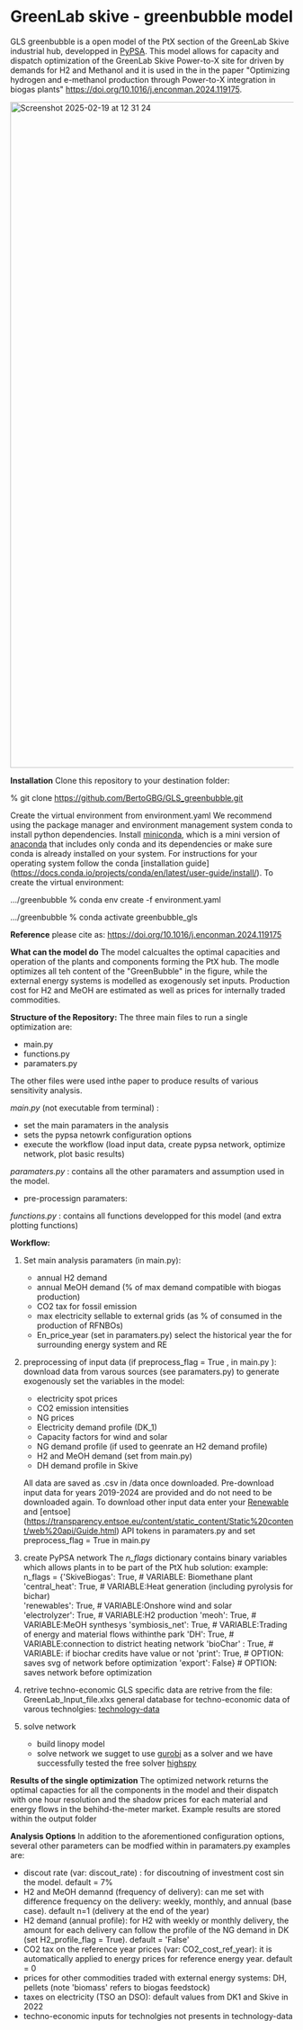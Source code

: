 # GreenLab skive - greenbubble model

GLS greenbubble is a open model of the PtX section of the GreenLab Skive industrial hub, developped in [PyPSA](https://github.com/PyPSA/pypsa). This model allows for capacity and dispatch optimization of the GreenLab Skive Power-to-X site for driven by demands for H2 and Methanol and it is used in the in the paper "Optimizing hydrogen and e-methanol production through Power-to-X integration in biogas plants" https://doi.org/10.1016/j.enconman.2024.119175.

<img width="1184" alt="Screenshot 2025-02-19 at 12 31 24" src="https://github.com/user-attachments/assets/5f6ee063-35cb-4a9e-b6d0-26efd2ed2069" />



**Installation**
Clone this repository to your destination folder:

% git clone https://github.com/BertoGBG/GLS_greenbubble.git

Create the virtual environment from environment.yaml
We recommend using the package manager and environment management system conda to install python dependencies. Install [miniconda](https://docs.anaconda.com/miniconda/), which is a mini version of [anaconda](https://www.anaconda.com)
 that includes only conda and its dependencies or make sure conda is already installed on your system. For instructions for your operating system follow the conda [installation guide] (https://docs.conda.io/projects/conda/en/latest/user-guide/install/).
To create the virtual environment: 

.../greenbubble % conda env create -f environment.yaml

.../greenbubble % conda activate greenbubble_gls



**Reference**
please cite as: https://doi.org/10.1016/j.enconman.2024.119175



**What can the model do**
The model calcualtes the optimal capacities and operation of the plants and components forming the PtX hub. The modle optimizes all teh content of the "GreenBubble" in the figure, while the external energy systems is modelled as exogenously set inputs. Production cost for H2 and MeOH are estimated as well as prices for internally traded commodities.


**Structure of the Repository:**
The three main files to run a single optimization are:
- main.py
- functions.py
- paramaters.py

The other files were used inthe paper to produce results of various sensitivity analysis.

_main.py_ (not executable from terminal) : 
   - set the main paramaters in the analysis
   - sets the pypsa netowrk configuration options
   - execute the workflow (load input data, create pypsa network, optimize network, plot basic results)

_paramaters.py_ : contains all the other paramaters and assumption used in the model. 
   - pre-processign paramaters:

_functions.py_ : contains all functions developped for this model (and extra plotting functions) 



**Workflow:**
1) Set main analysis paramaters (in main.py):
   - annual H2 demand 
   - annual MeOH demand (% of max demand compatible with biogas production)
   - CO2 tax for fossil emission
   - max electricity sellable to external grids (as % of consumed in the production of RFNBOs)
   - En_price_year (set in paramaters.py) select the historical year the for surrounding energy system and RE

2) preprocessing of input data (if preprocess_flag = True , in main.py ):
   download  data from varous sources (see paramaters.py) to generate exogenously set the variables in the model:
   - electricity spot prices
   - CO2 emission intensities
   - NG prices
   - Electricity demand profile (DK_1)
   - Capacity factors for wind and solar
   - NG demand profile (if used to geenrate an H2 demand profile)
   - H2 and MeOH demand (set from main.py)
   - DH demand profile in Skive
     
   All data are saved as .csv in /data once downloaded.  Pre-download input data for years 2019-2024 are provided and do not need to be downloaded again. To download other input data enter your [Renewable](https://www.renewables.ninja) and [entsoe]                    (https://transparency.entsoe.eu/content/static_content/Static%20content/web%20api/Guide.html) API tokens in
paramaters.py and set  preprocess_flag = True in main.py 

3) create PyPSA network
   The _n_flags_ dictionary contains binary variables which allows plants in to be part of the PtX hub  solution: 
   example:
   n_flags = {'SkiveBiogas': True,         # VARIABLE: Biomethane plant                    
              'central_heat': True,        # VARIABLE:Heat generation  (including pyrolysis for bichar)     
              'renewables': True,          # VARIABLE:Onshore wind and solar      
              'electrolyzer': True,        # VARIABLE:H2 production 
              'meoh': True,                # VARIABLE:MeOH synthesys
              'symbiosis_net': True,       # VARIABLE:Trading of energy and material flows withinthe park
              'DH': True,                  # VARIABLE:connection to district heating network 
              'bioChar' : True,            # VARIABLE: if biochar credits have value or not
              'print': True,               # OPTION: saves svg of network before optimization
              'export': False}             # OPTION: saves network before optimization

4) retrive techno-economic
   GLS specific data are retrive from the file: GreenLab_Input_file.xlxs
   general database for techno-economic data of varous technolgies: [technology-data](https://technology-data.readthedocs.io/en/latest/)
 
5) solve network
   - build linopy model
   - solve network
     we sugget to use [gurobi](gurobi.com) as a solver and we have successfully tested the free solver [highspy](https://pypi.org/project/highspy/)

**Results of the single optimization**
The optimized network returns the optimal capacties for all the components in the model and their dispatch with one hour resolution and the shadow prices for each material and energy flows in the behihd-the-meter market.
Example results are stored within the output folder


**Analysis Options**
In addition to the aforementioned configuration options, several other parameters can be modfied within in paramaters.py
examples are: 
- discout rate (var: discout_rate) : for discoutning of investment cost sin the model. default = 7%
- H2 and MeOH demannd (frequency of delivery): can me set with difference frequency on the delivery: weekly, monthly, and annual (base case). default n=1 (delivery at the end of the year)
- H2 demand (annual profile): for H2 with weekly or monthly delivery, the amount for each delivery can follow the profile of the NG demand in DK (set H2_profile_flag = True). default = 'False'
- CO2 tax on the reference year prices (var: CO2_cost_ref_year): it is automatically applied to energy prices for reference energy year. default = 0
- prices for other commodities traded with external energy systems: DH, pellets (note 'biomass' refers to biogas feedstock)
- taxes on electricity (TSO an DSO): default values from DK1 and Skive in 2022
- techno-economic inputs for technolgies not presents in technology-data





  
